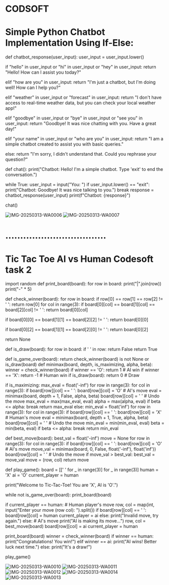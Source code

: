 # CODSOFT
# Simple Python Chatbot Implementation Using If-Else:
def chatbot_response(user_input):
    user_input = user_input.lower()
   
   if "hello" in user_input or "hi" in user_input or "hey" in user_input:
        return "Hello! How can I assist you today?"
    
   elif "how are you" in user_input:
        return "I'm just a chatbot, but I'm doing well! How can I help you?"

   elif "weather" in user_input or "forecast" in user_input:
        return "I don't have access to real-time weather data, but you can check your local weather app!"

   elif "goodbye" in user_input or "bye" in user_input or "see you" in user_input:
        return "Goodbye! It was nice chatting with you. Have a great day!"

   elif "your name" in user_input or "who are you" in user_input:
        return "I am a simple chatbot created to assist you with basic queries."

   else:
        return "I'm sorry, I didn't understand that. Could you rephrase your question?"

def chat():
    print("Chatbot: Hello! I'm a simple chatbot. Type 'exit' to end the conversation.")

   while True:
        user_input = input("You: ")
        if user_input.lower() == "exit":
            print("Chatbot: Goodbye! It was nice talking to you.")
            break
        response = chatbot_response(user_input)
        print(f"Chatbot: {response}")

chat()


![IMG-20250313-WA0006](https://github.com/user-attachments/assets/3712014a-d637-4dd2-9269-215a48728be9)
![IMG-20250313-WA0007](https://github.com/user-attachments/assets/42ec4e71-a262-4c9a-8eb3-17244e99e763)



# ..................................
# Tic Tac Toe AI vs Human Codesoft task 2
import random
def print_board(board):
    for row in board:
        print("|".join(row))
        print("-" * 5)

def check_winner(board):
    for row in board:
        if row[0] == row[1] == row[2] != ' ':
            return row[0]
    for col in range(3):
        if board[0][col] == board[1][col] == board[2][col] != ' ':
            return board[0][col]
    
   if board[0][0] == board[1][1] == board[2][2] != ' ':
        return board[0][0]
    
   if board[0][2] == board[1][1] == board[2][0] != ' ':
        return board[0][2]
    
   return None

def is_draw(board):
    for row in board:
        if ' ' in row:
            return False
    return True

def is_game_over(board):
    return check_winner(board) is not None or is_draw(board)
def minimax(board, depth, is_maximizing, alpha, beta):
    winner = check_winner(board)
    if winner == 'O':
        return 1  # AI win
    if winner == 'X':
        return -1  # Human win
    if is_draw(board):
        return 0  # Draw

   if is_maximizing:
        max_eval = float('-inf')
        for row in range(3):
            for col in range(3):
                if board[row][col] == ' ':
                    board[row][col] = 'O'  # AI's move
                    eval = minimax(board, depth + 1, False, alpha, beta)
                    board[row][col] = ' '  # Undo the move
                    max_eval = max(max_eval, eval)
                    alpha = max(alpha, eval)
                    if beta <= alpha:
                        break
        return max_eval
    else:
        min_eval = float('inf')
        for row in range(3):
            for col in range(3):
                if board[row][col] == ' ':
                    board[row][col] = 'X'  # Human's move
                    eval = minimax(board, depth + 1, True, alpha, beta)
                    board[row][col] = ' '  # Undo the move
                    min_eval = min(min_eval, eval)
                    beta = min(beta, eval)
                    if beta <= alpha:
                        break
        return min_eval

def best_move(board):
    best_val = float('-inf')
    move = None
    for row in range(3):
        for col in range(3):
            if board[row][col] == ' ':
                board[row][col] = 'O'  # AI's move
                move_val = minimax(board, 0, False, float('-inf'), float('inf'))
                board[row][col] = ' '  # Undo the move
                if move_val > best_val:
                    best_val = move_val
                    move = (row, col)
    return move

def play_game():
    board = [[' ' for _ in range(3)] for _ in range(3)]
    human = 'X'
    ai = 'O'
    current_player = human

   print("Welcome to Tic-Tac-Toe! You are 'X', AI is 'O'.")

   while not is_game_over(board):
        print_board(board)
        
   if current_player == human:
            # Human player's move
            row, col = map(int, input("Enter your move (row col): ").split())
            if board[row][col] == ' ':
                board[row][col] = human
                current_player = ai
            else:
                print("Invalid move, try again.")
        else:
            # AI's move
            print("AI is making its move...")
            row, col = best_move(board)
            board[row][col] = ai
            current_player = human

   print_board(board)
    winner = check_winner(board)
    if winner == human:
        print("Congratulations! You win!")
    elif winner == ai:
        print("AI wins! Better luck next time.")
    else:
        print("It's a draw!")

play_game()

   ![IMG-20250313-WA0010](https://github.com/user-attachments/assets/12d9384b-a0f6-4860-a88d-abc9ebcac73d)
![IMG-20250313-WA0011](https://github.com/user-attachments/assets/13f40e8f-3b90-42e4-877d-6bfbd96e47ea)
![IMG-20250313-WA0012](https://github.com/user-attachments/assets/9fb3d95a-537b-4363-8840-57de3440a02d)
![IMG-20250313-WA0014](https://github.com/user-attachments/assets/414637f6-7b96-4337-bdbc-e9b9b880fb5b)
![IMG-20250313-WA0013](https://github.com/user-attachments/assets/17934a10-293b-4834-adf0-7900874d4878)
